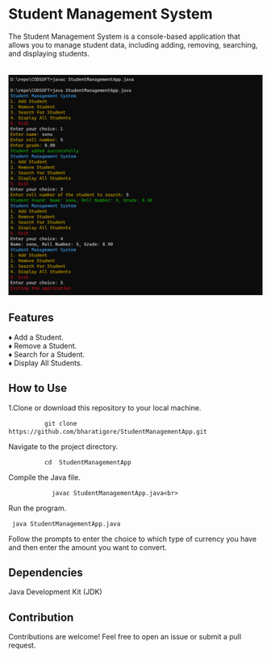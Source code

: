 # Student Management System
The Student Management System is a console-based application that allows you to manage student data, including adding, removing, searching, and displaying students.<br><br><br>
<img src="https://github.com/bharatigore/CODSOFT/blob/main/Task-5/Screenshot%202023-10-12%20103954.png"><br>
<h2>Features</h2>
&#9830; Add a Student.<br>
 &#9830; Remove a Student.<br>
&#9830; Search for a Student.<br>
&#9830; Display All Students.<br>


<h2>How to Use</h2>
1.Clone or download this repository to your local machine.

              git clone https://github.com/bharatigore/StudentManagementApp.git
Navigate to the project directory.

              cd  StudentManagementApp
Compile the Java file.

                javac StudentManagementApp.java<br>
Run the program.

     java StudentManagementApp.java
Follow the prompts to enter the choice to which type of currency you have and then enter the amount you want to convert.

<h2>Dependencies</h2>
  Java Development Kit (JDK)
<h2>Contribution</h2>
  
Contributions are welcome! Feel free to open an issue or submit a pull request.
